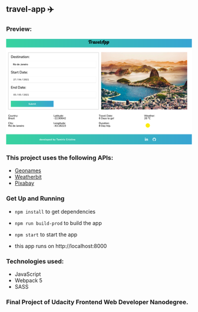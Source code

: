 ## travel-app :airplane:
### Preview:
![screenshot](/travel-app-screenshot.png)

### This project uses the following APIs:
- [Geonames](http://www.geonames.org/export/web-services.html)
- [Weatherbit](https://www.weatherbit.io/account/create)
- [Pixabay](https://pixabay.com/api/docs/)

### Get Up and Running
- ```npm install``` to get dependencies
- ```npm run build-prod``` to build the app
- ```npm start``` to start the app

- this app runs on http://localhost:8000

### Technologies used:
* JavaScript
* Webpack 5
* SASS

### Final Project of Udacity Frontend Web Developer Nanodegree.

